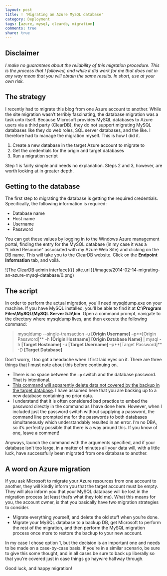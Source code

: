 ```yaml
---
layout: post
title: ! 'Migrating an Azure MySQL database'
category: Deployment
tags: [azure, mysql, cleardb, migration]
comments: true
share: true
---
```

## Disclaimer

*I make no guarantees about the reliability of this migration procedure. This is the process that I followed, and while it did work for me that does not in any way mean that you will obtain the same results. In short, use at your own risk.*

## The strategy

I recently had to migrate this blog from one Azure account to another. While the site migration wasn’t terribly fascinating, the database migration was a task unto itself. Because Microsoft provides MySQL databases to Azure users via a third party (ClearDB), they do not support migrating MySQL databases like they do web roles, SQL server databases, and the like. I therefore had to manage the migration myself. This is how I did it.

<ol>
<li>Create a new database in the target Azure account to migrate to</li>
<li>Get the credentials for the origin and target databases</li>
<li>Run a migration script</li>
</ol>
Step 1 is fairly simple and needs no explanation. Steps 2 and 3, however, are worth looking at in greater depth.

## Getting to the database

The first step to migrating the database is getting the required credentials. Specifically, the following information is required:

+ Database name
+ Host name
+ Username
+ Password

You can get these values by logging in to the Windows Azure management portal, finding the entry for the MySQL database (in my case it was a "Linked Resource" associated with my Azure Web Site) and clicking on the DB name. This will take you to the ClearDB website. Click on the **Endpoint Information** tab, and voil&agrave;.

![The ClearDB admin interface]({{ site.url }}/images/2014-02-14-migrating-an-azure-mysql-database/0.png)

## The script

In order to perform the actual migration, you'll need mysqldump.exe on your machine. If you have MySQL installed, you'll be able to find it at **C:\Program Files\MySQL\MySQL Server 5.5\bin**. Open a command prompt, navigate to the directory where mysqldump lives, and then execute the following command:

> mysqldump --single-transaction -u **[Origin Username]** –p**[Origin Password]** -h **[Origin Hostname]** **[Origin Database Name]** | mysql -h **[Target Hostname]** -u **[Target Username]** –p**[Target Password]** -D **[Target Database]**

Don’t worry, I too got a headache when I first laid eyes on it. There are three things that I must note about this before continuing on.

+ There is no space between the `–p` switch and the database password. That is intentional.
+ [This command will apparently delete data not covered by the backup in the target database](http://stackoverflow.com/q/5475200/1068266). I have assumed here that you are backing up to a new database containing no prior data.
+ I understand that it is often considered bad practice to embed the password directly in the command as I have done here. However, when I included just the password switch without supplying a password, the command line prompted me for the passwords to both databases simultaneously which understandably resulted in an error. I’m no DBA, so it’s perfectly possible that there is a way around this. If you know of one, leave a comment!

Anyways, launch the command with the arguments specified, and if your database isn't too large, in a matter of minutes all your data will, with a little luck, have successfully been migrated from one database to another.

## A word on Azure migration

If you ask Microsoft to migrate your Azure resources from one account to another, they will kindly inform you that the target account must be empty. They will also inform you that your MySQL database will be lost in the migration process (at least that’s what they told me). What this means for you, the account owner, is that you basically have two migration strategies to consider.

+ Migrate everything yourself, and delete the old stuff when you’re done.
+ Migrate your MySQL database to a backup DB, get Microsoft to perform the rest of the migration, and then perform the MySQL migration process once more to restore the backup to your new account.

In my case I chose option 1, but the decision is an important one and needs to be made on a case-by-case basis. If you're in a similar scenario, be sure to give this some thought, and in all cases be sure to back up liberally so that you're covered just in case things go haywire halfway through.

Good luck, and happy migration!